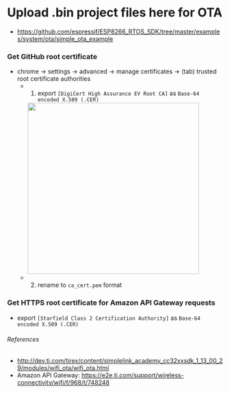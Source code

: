 # Upload .bin project files here for OTA
- https://github.com/espressif/ESP8266_RTOS_SDK/tree/master/examples/system/ota/simple_ota_example

### Get GitHub root certificate
- chrome -> settings -> advanced -> manage certificates -> (tab) trusted root certificate authorities
  - 1. export ```[DigiCert High Assurance EV Root CA]``` as ```Base-64 encoded X.509 (.CER)```
  
    <img src="https://github.com/gearsmotion789/OTA/blob/master/esp8266/images/certs.PNG" width="400">
    
  - 2. rename to ```ca_cert.pem``` format
  
### Get HTTPS root certificate for Amazon API Gateway requests
- export ```[Starfield Class 2 Certification Authority]``` as ```Base-64 encoded X.509 (.CER)```

###### References
- http://dev.ti.com/tirex/content/simplelink_academy_cc32xxsdk_1_13_00_29/modules/wifi_ota/wifi_ota.html
- Amazon API Gateway: https://e2e.ti.com/support/wireless-connectivity/wifi/f/968/t/748248
